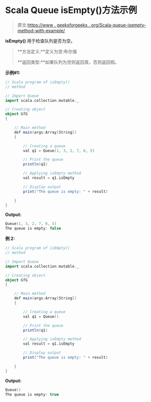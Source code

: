 # Scala Queue isEmpty()方法示例

> 原文:[https://www . geeksforgeeks . org/Scala-queue-isempty-method-with-example/](https://www.geeksforgeeks.org/scala-queue-isempty-method-with-example/)

**isEmpty()** 用于检查队列是否为空。

> **方法定义:**定义为空:布尔值
> 
> **返回类型:**如果队列为空则返回真，否则返回假。

**示例#1:**

```scala
// Scala program of isEmpty() 
// method 

// Import Queue  
import scala.collection.mutable._

// Creating object 
object GfG 
{ 

    // Main method 
    def main(args:Array[String]) 
    { 

        // Creating a queue 
        val q1 = Queue(1, 3, 2, 7, 6, 5) 

        // Print the queue
        println(q1)

        // Applying isEmpty method 
        val result = q1.isEmpty

        // Display output
        print("The queue is empty: " + result)

    } 
} 
```

**Output:**

```scala
Queue(1, 3, 2, 7, 6, 5)
The queue is empty: false

```

**例 2:**

```scala
// Scala program of isEmpty() 
// method 

// Import Queue  
import scala.collection.mutable._

// Creating object 
object GfG 
{ 

    // Main method 
    def main(args:Array[String]) 
    { 

        // Creating a queue 
        val q1 = Queue() 

        // Print the queue
        println(q1)

        // Applying isEmpty method 
        val result = q1.isEmpty

        // Display output
        print("The queue is empty: " + result)

    } 
} 
```

**Output:**

```scala
Queue()
The queue is empty: true

```